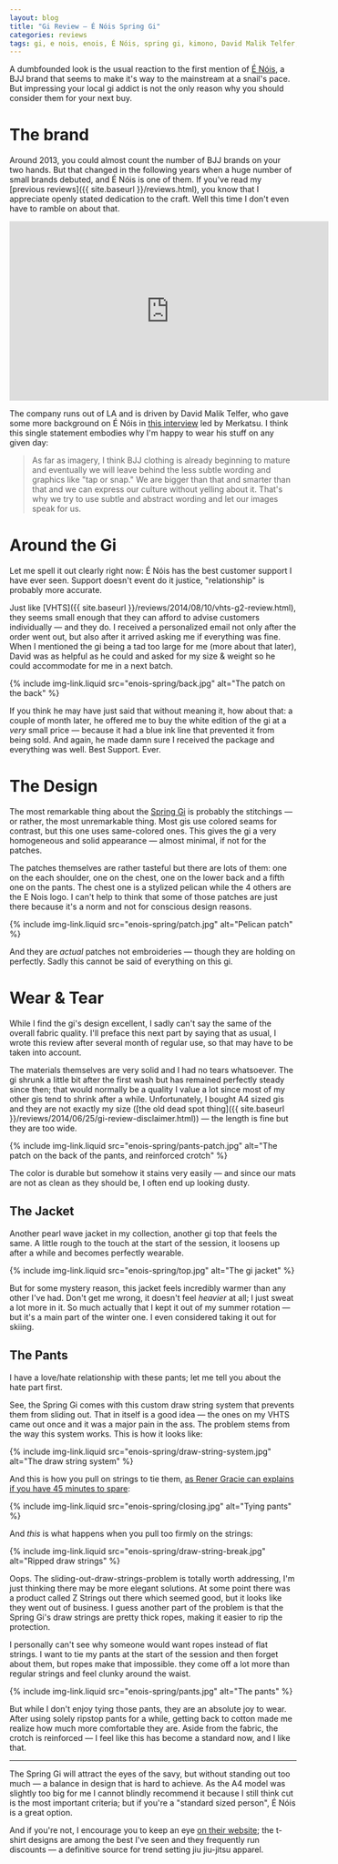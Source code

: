 ```yaml
---
layout: blog
title: "Gi Review — É Nóis Spring Gi"
categories: reviews
tags: gi, e nois, enois, É Nóis, spring gi, kimono, David Malik Telfer, Merkatsu, VHTS
---
```

A dumbfounded look is the usual reaction to the first mention of [É Nóis](http://enoisclothing.com/), a BJJ brand that seems to make it's way to the mainstream at a snail's pace. But impressing your local gi addict is not the only reason why you should consider them for your next buy.

# The brand

Around 2013, you could almost count the number of BJJ brands on your two hands. But that changed in the following years when a huge number of small brands debuted, and É Nóis is one of them. If you've read my [previous reviews]({{ site.baseurl }}/reviews.html), you know that I appreciate openly stated dedication to the craft. Well this time I don't even have to ramble on about that.

<iframe width="560" height="315" src="https://www.youtube.com/embed/Mg8r-6dRfFk" frameborder="0" allowfullscreen></iframe>

The company runs out of LA and is driven by David Malik Telfer, who gave some more background on É Nóis in [this interview](http://meerkat69.blogspot.co.uk/2014/10/new-brand-enois-clothing-e-nois-clothing.html#more) led by Merkatsu. I think this single statement embodies why I'm happy to wear his stuff on any given day:

> As far as imagery, I think BJJ clothing is already beginning to mature and eventually we will leave behind the less subtle wording and graphics like "tap or snap."  We are bigger than that and smarter than that and we can express our culture without yelling about it.  That's why we try to use subtle and abstract wording and let our images speak for us. 

# Around the Gi

Let me spell it out clearly right now: É Nóis has the best customer support I have ever seen. Support doesn't event do it justice, "relationship" is probably more accurate.

Just like [VHTS]({{ site.baseurl }}/reviews/2014/08/10/vhts-g2-review.html), they seems small enough that they can afford to advise customers individually — and they do. I received a personalized email not only after the order went out, but also after it arrived asking me if everything was fine. When I mentioned the gi being a tad too large for me (more about that later), David was as helpful as he could and asked for my size & weight so he could accommodate for me in a next batch.

{% include img-link.liquid src="enois-spring/back.jpg" alt="The patch on the back" %}

If you think he may have just said that without meaning it, how about that: a couple of month later, he offered me to buy the white edition of the gi at a _very_ small price — because it had a blue ink line that prevented it from being sold. And again, he made damn sure I received the package and everything was well. Best Support. Ever.

# The Design

The most remarkable thing about the [Spring Gi](http://enoisclothing.com/collections/gis-fight-shorts-rashguards/products/2014-spring-gi-black) is probably the stitchings — or rather, the most unremarkable thing. Most gis use colored seams for contrast, but this one uses same-colored ones. This gives the gi a very homogeneous and solid appearance — almost minimal, if not for the patches.

The patches themselves are rather tasteful but there are lots of them: one on the each shoulder, one on the chest, one on the lower back and a fifth one on the pants. The chest one is a stylized pelican while the 4 others are the E Nois logo. I can't help to think that some of those patches are just there because it's a norm and not for conscious design reasons.

{% include img-link.liquid src="enois-spring/patch.jpg" alt="Pelican patch" %}

And they are _actual_ patches not embroideries — though they are holding on perfectly. Sadly this cannot be said of everything on this gi.

# Wear & Tear

While I find the gi's design excellent, I sadly can't say the same of the overall fabric quality. I'll preface this next part by saying that as usual, I wrote this review after several month of regular use, so that may have to be taken into account.

The materials themselves are very solid and I had no tears whatsoever. The gi shrunk a little bit after the first wash but has remained perfectly steady since then; that would normally be a quality I value a lot since most of my other gis tend to shrink after a while. Unfortunately, I bought A4 sized gis and they are not exactly my size ([the old dead spot thing]({{ site.baseurl }}/reviews/2014/06/25/gi-review-disclaimer.html)) — the length is fine but they are too wide.

{% include img-link.liquid src="enois-spring/pants-patch.jpg" alt="The patch on the back of the pants, and reinforced crotch" %}

The color is durable but somehow it stains very easily — and since our mats are not as clean as they should be, I often end up looking dusty.

## The Jacket

Another pearl wave jacket in my collection, another gi top that feels the same. A little rough to the touch at the start of the session, it loosens up after a while and becomes perfectly wearable.

{% include img-link.liquid src="enois-spring/top.jpg" alt="The gi jacket" %}

But for some mystery reason, this jacket feels incredibly warmer than any other I've had. Don't get me wrong, it doesn't feel _heavier_ at all; I just sweat a lot more in it. So much actually that I kept it out of my summer rotation — but it's a main part of the winter one. I even considered taking it out for skiing.

## The Pants

I have a love/hate relationship with these pants; let me tell you about the hate part first.

See, the Spring Gi comes with this custom draw string system that prevents them from sliding out. That in itself is a good idea — the ones on my VHTS came out once and it was a major pain in the ass. The problem stems from the way this system works. This is how it looks like:

{% include img-link.liquid src="enois-spring/draw-string-system.jpg" alt="The draw string system" %}

And this is how you pull on strings to tie them, [as Rener Gracie can explains if you have 45 minutes to spare](https://www.youtube.com/watch?v=ODtOnFQ7LDE):

{% include img-link.liquid src="enois-spring/closing.jpg" alt="Tying pants" %}

And _this_ is what happens when you pull too firmly on the strings:

{% include img-link.liquid src="enois-spring/draw-string-break.jpg" alt="Ripped draw strings" %}

Oops. The sliding-out-draw-strings-problem is totally worth addressing, I'm just thinking there may be more elegant solutions. At some point there was a product called Z Strings out there which seemed good, but it looks like they went out of business. I guess another part of the problem is that the Spring Gi's draw strings are pretty thick ropes, making it easier to rip the protection.

I personally can't see why someone would want ropes instead of flat strings. I want to tie my pants at the start of the session and then forget about them, but ropes make that impossible. they come off a lot more than regular strings and feel clunky around the waist.

{% include img-link.liquid src="enois-spring/pants.jpg" alt="The pants" %}

But while I don't enjoy tying those pants, they are an absolute joy to wear. After using solely ripstop pants for a while, getting back to cotton made me realize how much more comfortable they are. Aside from the fabric, the crotch is reinforced  — I feel like this has become a standard now, and I like that.

***

The Spring Gi will attract the eyes of the savy, but without standing out too much — a balance in design that is hard to achieve. As the A4 model was slightly too big for me I cannot blindly recommend it because I still think cut is the most important criteria; but if you're a "standard sized person", É Nóis is a great option.

And if you're not, I encourage you to keep an eye [on their website](http://enoisclothing.com/); the t-shirt designs are among the best I've seen and they frequently run discounts — a definitive source for trend setting jiu jiu-jitsu apparel.
